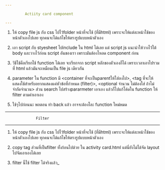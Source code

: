 ```yaml
---

         Actiity card component

---
```


1. ให้ copy file js กับ css ไปไว้folder หน้าที่จะใช้ (ที่มีhtml) เพราะจะให้แต่ละหน้าใช้ของหน้าตัวเองไปเลย ทุกคนจะได้แก้ไขให้ตรงรูปแบบหน้าตัวเอง

2. เอา script กับ styesheet ไปinclude ใน html ได้เลย แต่ script js แนะนำให้วางไว้ใต้ body และวางไว้ก่อน script อันของเรา เพราะมันต้องโหลด component ก่อน

3. วิธีใช้คือเรียกใช้ function ได้เลย จะเรียกจาก script หลักของตัวเองก็ได้ เพราะเวลาเอาไปรวมที่ html แล้วมันจะเหมือนเป็น file js เดียวกัน

4. parameter ใน function มี <container ที่จะเป็นparentให้ใส่ลงไป>, <tag ที่จะให้แสดงใช้สำหรับอยากแสดงแค่หัวข้อที่กำหนด (filter)>, <optional จำนวน ไม่ต้องใส่ ถ้าไม่จำกัดจำนวน> ส่วน search ไปสร้างpararmeter เอาเอง แล้วก็ไปแก้โค้ดใน function ให้ filter ตามคำเอาเอง

5. ใช้ๆไปก่อนนะ พอตอน ทำ back แล้ว อาจจะต้องโละ function ใหม่หมด

---

                  Filter

---

1. ให้ copy file js กับ css ไปไว้folder หน้าที่จะใช้ (ที่มีhtml) เพราะจะให้แต่ละหน้าใช้ของหน้าตัวเองไปเลย ทุกคนจะได้แก้ไขให้ตรงรูปแบบหน้าตัวเอง

2. copy tag ส่วนที่เป็นfilter ทั้งก้อนไปด้วย ใน activity card.html แต่นี่ยังไม่ได้จัด layout ไปจัดเอาเองได้เลย

3. filter นี้ใช้ filter ได้จริงแล้ว\_
